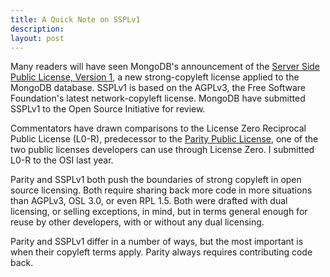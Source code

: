 ```yaml
---
title: A Quick Note on SSPLv1
description:
layout: post
---
```


Many readers will have seen MongoDB's announcement of the [Server Side Public License, Version 1](https://www.mongodb.com/licensing/server-side-public-license), a new strong-copyleft license applied to the MongoDB database.  SSPLv1 is based on the AGPLv3, the Free Software Foundation's latest network-copyleft license.  MongoDB have submitted SSPLv1 to the Open Source Initiative for review.

Commentators have drawn comparisons to the License Zero Reciprocal Public License (L0-R), predecessor to the [Parity Public License](https://licensezero.com/licenses/parity), one of the two public licenses developers can use through License Zero.  I submitted L0-R to the OSI last year.

Parity and SSPLv1 both push the boundaries of strong copyleft in open source licensing.  Both require sharing back more code in more situations than AGPLv3, OSL 3.0, or even RPL 1.5.  Both were drafted with dual licensing, or selling exceptions, in mind, but in terms general enough for reuse by other developers, with or without any dual licensing.

Parity and SSPLv1 differ in a number of ways, but the most important is when their copyleft terms apply.  Parity always requires contributing code back.